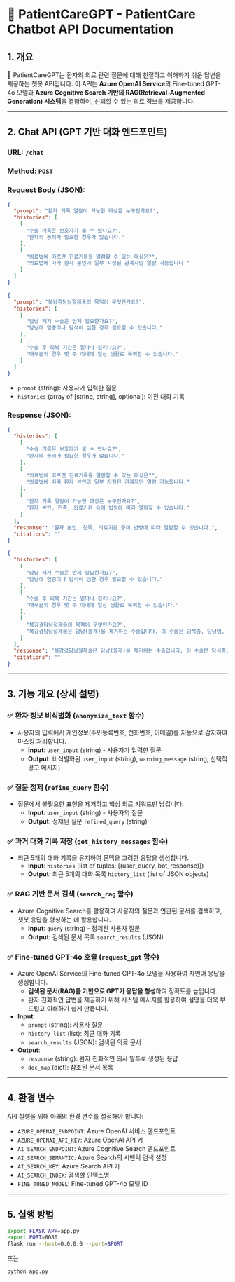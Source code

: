 # 🏥 PatientCareGPT - PatientCare Chatbot API Documentation

## **1. 개요**

🏥 PatientCareGPT는 환자의 의료 관련 질문에 대해 친절하고 이해하기 쉬운 답변을 제공하는 챗봇 API입니다.
이 API는 **Azure OpenAI Service**의 Fine-tuned GPT-4o 모델과 **Azure Cognitive Search 기반의 RAG(Retrieval-Augmented Generation) 시스템**을 결합하여, 신뢰할 수 있는 의료 정보를 제공합니다.

---

## **2. Chat API (GPT 기반 대화 엔드포인트)**

### **URL**: `/chat`

### **Method**: `POST`

### **Request Body (JSON)**:

```json
{
  "prompt": "환자 기록 열람이 가능한 대상은 누구인가요?",
  "histories": [
    [
      "수술 기록은 보호자가 볼 수 있나요?",
      "환자의 동의가 필요한 경우가 많습니다."
    ],
    [
      "의료법에 따르면 진료기록을 열람할 수 있는 대상은?",
      "의료법에 따라 환자 본인과 일부 지정된 관계자만 열람 가능합니다."
    ]
  ]
}
```
```json
{
  "prompt": "복강경담낭절제술의 목적이 무엇인가요?",
  "histories": [
    [
      "담낭 제거 수술은 언제 필요한가요?",
      "담낭에 염증이나 담석이 심한 경우 필요할 수 있습니다."
    ],
    [
      "수술 후 회복 기간은 얼마나 걸리나요?",
      "대부분의 경우 몇 주 이내에 일상 생활로 복귀할 수 있습니다."
    ]
  ]
}
```
- `prompt` (string): 사용자가 입력한 질문
- `histories` (array of [string, string], optional): 이전 대화 기록

### **Response (JSON)**:

```json
{
  "histories": [
    [
      "수술 기록은 보호자가 볼 수 있나요?",
      "환자의 동의가 필요한 경우가 많습니다."
    ],
    [
      "의료법에 따르면 진료기록을 열람할 수 있는 대상은?",
      "의료법에 따라 환자 본인과 일부 지정된 관계자만 열람 가능합니다."
    ],
    [
      "환자 기록 열람이 가능한 대상은 누구인가요?",
      "환자 본인, 친족, 의료기관 등이 법령에 따라 열람할 수 있습니다."
    ]
  ],
  "response": "환자 본인, 친족, 의료기관 등이 법령에 따라 열람할 수 있습니다.",
  "citations": ""
}
```
```json
{
  "histories": [
    [
      "담낭 제거 수술은 언제 필요한가요?",
      "담낭에 염증이나 담석이 심한 경우 필요할 수 있습니다."
    ],
    [
      "수술 후 회복 기간은 얼마나 걸리나요?",
      "대부분의 경우 몇 주 이내에 일상 생활로 복귀할 수 있습니다."
    ],
    [
      "복강경담낭절제술의 목적이 무엇인가요?",
      "복강경담낭절제술은 담낭(쓸개)을 제거하는 수술입니다. 이 수술은 담석증, 담낭염, 용종 등의 질환을 치료하기 위해 시행됩니다."
    ]
  ],
  "response": "복강경담낭절제술은 담낭(쓸개)을 제거하는 수술입니다. 이 수술은 담석증, 담낭염, 용종 등의 질환을 치료하기 위해 시행됩니다.",
  "citations": ""
}
```

---

## **3. 기능 개요 (상세 설명)**

### ✅ **환자 정보 비식별화 (`anonymize_text` 함수)**

- 사용자의 입력에서 개인정보(주민등록번호, 전화번호, 이메일)를 자동으로 감지하여 마스킹 처리합니다.
    - **Input**: `user_input` (string) - 사용자가 입력한 질문
    - **Output**: 비식별화된 `user_input` (string), `warning_message` (string, 선택적 경고 메시지)

### ✅ **질문 정제 (`refine_query` 함수)**

- 질문에서 불필요한 표현을 제거하고 핵심 의료 키워드만 남깁니다.
    - **Input**: `user_input` (string) - 사용자의 질문
    - **Output**: 정제된 질문 `refined_query` (string)

### ✅ **과거 대화 기록 저장 (`get_history_messages` 함수)**

- 최근 5개의 대화 기록을 유지하여 문맥을 고려한 응답을 생성합니다.
    - **Input**: `histories` (list of tuples: [(user_query, bot_response)])
    - **Output**: 최근 5개의 대화 목록 `history_list` (list of JSON objects)

### ✅ **RAG 기반 문서 검색 (`search_rag` 함수)**

- Azure Cognitive Search를 활용하여 사용자의 질문과 연관된 문서를 검색하고, 챗봇 응답을 형성하는 데 활용합니다.
    - **Input**: `query` (string) - 정제된 사용자 질문
    - **Output**: 검색된 문서 목록 `search_results` (JSON)

### ✅ **Fine-tuned GPT-4o 호출 (`request_gpt` 함수)**

- Azure OpenAI Service의 Fine-tuned GPT-4o 모델을 사용하여 자연어 응답을 생성합니다.
  - **검색된 문서(RAG)를 기반으로 GPT가 응답을 형성**하여 정확도를 높입니다.
  - 환자 친화적인 답변을 제공하기 위해 시스템 메시지를 활용하여 설명을 더욱 부드럽고 이해하기 쉽게 만듭니다.
- **Input**:
  - `prompt` (string): 사용자 질문
  - `history_list` (list): 최근 대화 기록
  - `search_results` (JSON): 검색된 의료 문서
- **Output**:
  - `response` (string): 환자 친화적인 의사 말투로 생성된 응답
  - `doc_map` (dict): 참조된 문서 목록

---

## **4. 환경 변수**

API 실행을 위해 아래의 환경 변수를 설정해야 합니다:

- `AZURE_OPENAI_ENDPOINT`: Azure OpenAI 서비스 엔드포인트
- `AZURE_OPENAI_API_KEY`: Azure OpenAI API 키
- `AI_SEARCH_ENDPOINT`: Azure Cognitive Search 엔드포인트
- `AI_SEARCH_SEMANTIC`: Azure Search의 시맨틱 검색 설정
- `AI_SEARCH_KEY`: Azure Search API 키
- `AI_SEARCH_INDEX`: 검색할 인덱스명
- `FINE_TUNED_MODEL`: Fine-tuned GPT-4o 모델 ID

---

## **5. 실행 방법**

```bash
export FLASK_APP=app.py
export PORT=8080
flask run --host=0.0.0.0 --port=$PORT
```

또는

```bash
python app.py
```
